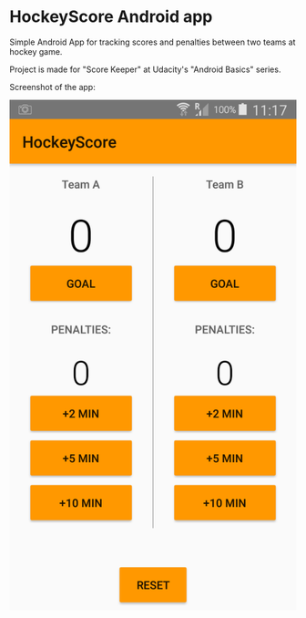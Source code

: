 HockeyScore Android app
========================

Simple Android App for tracking scores and penalties between two teams at hockey game. 

Project is made for "Score Keeper" at Udacity's "Android Basics" series.

Screenshot of the app:

![Screenshot](https://github.com/natasak/HockeyScore/blob/master/HockeyScore.png) 

